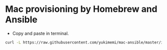 Mac provisioning by Homebrew and Ansible
========================================

- Copy and paste in terminal.

```sh
curl -L https://raw.githubusercontent.com/yukimemi/mac-ansible/master/i.sh | sh
```

